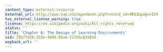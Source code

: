 ```yaml
---
content_type: external-resource
external_url: http://www.nap.edu/openbook.php?record_id=9853&page=129
has_external_license_warning: true
license: https://en.wikipedia.org/wiki/All_rights_reserved
status: ''
title: 'Chapter 6: The Design of Learning Environments'
uid: 78b7fd2b-252e-4040-83ae-21795cb35054
wayback_url: ''
---
```

